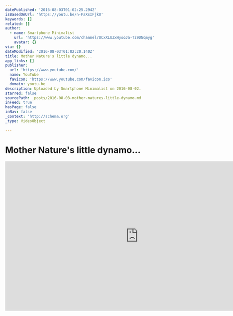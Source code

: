 ```yaml
---
datePublished: '2016-08-03T01:02:25.294Z'
isBasedOnUrl: 'https://youtu.be/n-PaXsIFjkU'
keywords: []
related: []
author:
  - name: Smartphone Minimalist
    url: 'https://www.youtube.com/channel/UCxXLUZxHyooJa-Tz9DNqmyg'
    avatar: {}
via: {}
dateModified: '2016-08-03T01:02:20.140Z'
title: Mother Nature's little dynamo...
app_links: []
publisher:
  url: 'https://www.youtube.com/'
  name: YouTube
  favicon: 'https://www.youtube.com/favicon.ico'
  domain: youtu.be
description: Uploaded by Smartphone Minimalist on 2016-08-02.
starred: false
sourcePath: _posts/2016-08-03-mother-natures-little-dynamo.md
inFeed: true
hasPage: false
inNav: false
_context: 'http://schema.org'
_type: VideoObject

---
```

# Mother Nature's little dynamo...

<iframe src="https://cdn.embedly.com/widgets/media.html?src=https%3A%2F%2Fwww.youtube.com%2Fembed%2Fn-PaXsIFjkU%3Ffeature%3Doembed&amp;url=http%3A%2F%2Fwww.youtube.com%2Fwatch%3Fv%3Dn-PaXsIFjkU&amp;image=https%3A%2F%2Fi.ytimg.com%2Fvi%2Fn-PaXsIFjkU%2Fhqdefault.jpg&amp;key=b7d04c9b404c499eba89ee7072e1c4f7&amp;type=text%2Fhtml&amp;schema=youtube" width="854" height="480" scrolling="no" frameborder="0" allowfullscreen="" style=""></iframe>